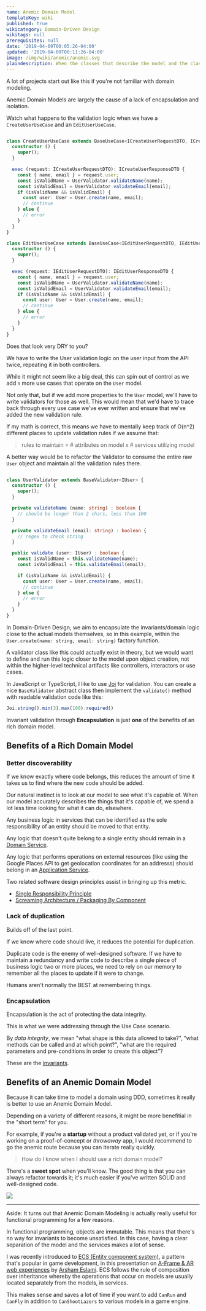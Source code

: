 ```yaml
---
name: Anemic Domain Model
templateKey: wiki
published: true
wikicategory: Domain-Driven Design
wikitags: null
prerequisites: null
date: '2019-04-09T00:05:26-04:00'
updated: '2019-04-09T00:11:26-04:00'
image: /img/wiki/anemic/anemic.svg
plaindescription: When the classes that describe the model and the classes that perform operations on the model are separate. The services contain all the domain logic while the the domain objects themselves contain practically none.
---
```


A lot of projects start out like this if you're not familiar with domain modeling. 

Anemic Domain Models are largely the cause of a lack of encapsulation and isolation.

Watch what happens to the validation logic when we have a `CreateUserUseCase` and an `EditUserUseCase`. 

```typescript

class CreateUserUseCase extends BaseUseCase<ICreateUserRequestDTO, ICreateUserResponseDTO> {
  constructor () {
    super();
  }

  exec (request: ICreateUserRequestDTO): ICreateUserResponseDTO {
    const { name, email } = request.user;
    const isValidName = UserValidator.validateName(name);
    const isValidEmail = UserValidator.validateEmail(email);
    if (isValidName && isValidEmail) {
      const user: User = User.create(name, email);
      // continue
    } else {
      // error
    }
  }
}

class EditUserUseCase extends BaseUseCase<IEditUserRequestDTO, IEditUserResponseDTO> {
  constructor () {
    super();
  }

  exec (request: IEditUserRequestDTO): IEditUserResponseDTO {
    const { name, email } = request.user;
    const isValidName = UserValidator.validateName(name);
    const isValidEmail = UserValidator.validateEmail(email);
    if (isValidName && isValidEmail) {
      const user: User = User.create(name, email);
      // continue
    } else {
      // error
    }
  }
}

```

Does that look very DRY to you?

We have to write the User validation logic on the user input from the API twice, repeating it in both controllers.

While it might not seem like a big deal, this can spin out of control as we add `n` more use cases that operate on the `User` model. 

Not only that, but if we add more properties to the `User` model, we'll have to write validators for those as well. This would mean that we'd have to trace back through every use case we've ever written and ensure that we've added the new validation rule.

If my math is correct, this means we have to mentally keep track of O(n^2) different places to update validation rules if we assume that:

> rules to maintain = # attributes on model x # services utilizing model

A better way would be to refactor the Validator to consume the entire raw `User` object and maintain all the validation rules there. 

```typescript

class UserValidator extends BaseValidator<IUser> {
  constructor () {
    super();
  }

  private validateName (name: string) : boolean {
    // should be longer than 2 chars, less than 100
  }

  private validateEmail (email: string) : boolean {
    // regex to check string
  }

  public validate (user: IUser) : boolean {
    const isValidName = this.validateName(name);
    const isValidEmail = this.validateEmail(email);

    if (isValidName && isValidEmail) {
      const user: User = User.create(name, email);
      // continue
    } else {
      // error
    }
  }
}

```

In Domain-Driven Design, we aim to encapsulate the invariants/domain logic close to the actual models themselves, so in this example, within the `User.create(name: string, email: string)` factory function.

A validator class like this could actually exist in theory, but we would want to define and run this logic closer to the model upon object creation, not within the higher-level technical artifacts like controllers, interactors or use cases.

In JavaScript or TypeScript, I like to use [Joi](https://github.com/hapijs/joi) for validation. You can create a nice `BaseValidator` abstract class then implement the `validate()` method with readable validation code like this:

```typescript
Joi.string().min(3).max(100).required()
```

Invariant validation through **Encapsulation** is just **one** of the benefits of an rich domain model.

## Benefits of a Rich Domain Model

### Better discoverability

If we know exactly where code belongs, this reduces the amount of time it takes us to find where the new code should be added.

Our natural instinct is to look at our model to see what it's capable of. When our model accurately describes the things that it's capable of, we spend a lot less time looking for what it can do, elsewhere.

Any business logic in services that can be identified as the sole responsibility of an entity should be moved to that entity. 

Any logic that doesn't quite belong to a single entity should remain in a [Domain Service](/blank?todo=domain-service).

Any logic that performs operations on external resources (like using the  Google Places API to get geolocation coordinates for an addresss) should belong in an [Application Service](/blank?todo=application-service).

Two related software design principles assist in bringing up this metric.

- [Single Responsibility Principle](/blank?todo=single-responsibility-principle) 
- [Screaming Architecture / Packaging By Component](/blank?todo=package-by-component)

### Lack of duplication

Builds off of the last point.

If we know where code should live, it reduces the potential for duplication. 

Duplicate code is the enemy of well-designed software. If we have to maintain a redundancy and write code to describe a single piece of business logic two or more places, we need to rely on our memory to remember all the places to update if it were to change.

Humans aren't normally the BEST at remembering things.

### Encapsulation

Encapsulation is the act of protecting the data integrity.

This is what we were addressing through the Use Case scenario.

By _data integrity_, we mean "what shape is this data allowed to take?”, “what methods can be called and at which point?", “what are the required parameters and pre-conditions in order to create this object”?

These are the [invariants](/wiki/invariant).

## Benefits of an Anemic Domain Model

Because it can take time to model a domain using DDD, sometimes it really is better to use an Anemic Domain Model.

Depending on a variety of different reasons, it might be more benefitial in the "short term" for you.

For example, if you're a **startup** without a product validated yet, or if you're working on a proof-of-concept or _throwaway_ app, I would recommend to go the anemic route because you can iterate really quickly.

> How do I know when I should use a rich domain model?

There's a **sweet spot** when you'll know. The good thing is that you can always refactor towards it; it's much easier if you've written SOLID and well-designed code.

![](/img/wiki/anemic/chart.svg)

***
<p class="aside">
Aside: It turns out that Anemic Domain Modeling is actually really useful for functional programming for a few reasons. 
</p>

<p class="aside">
In functional programming, objects are immutable. This means that there's no way for invariants to become unsatisfied. In this case, having a clear separation of the model and the services makes a lot of sense.
</p>

<p class="aside">
I was recently introduced to <a href="https://en.wikipedia.org/wiki/Entity_component_system">ECS (Entity component system)</a>, a pattern that's popular in game development, in this presentation on <a href="https://docs.google.com/presentation/d/1BG8QBAgqXicNNaan3yskzpbC5gEmgOdCHM83D5awXl4/edit?fbclid=IwAR103ZMMQD-sv-3n0VcOz-CqNdJPzh9htO3HTH9VU_yBHpD4a_7e-k_xilU">A-Frame & AR web experiences</a> by <a href="https://www.linkedin.com/in/arsham-eslami/">Arsham Eslami</a>. ECS follows the rule of composition over inheritance whereby the operations that occur on models are usually located separately from the models, in services.
</p>

<p class="aside">
This makes sense and saves a lot of time if you want to add <code class="language-text">CanRun</code> and <code class="language-text">CanFly</code> in addition to <code class="language-text">CanShootLazers</code> to various models in a game engine.
</p>


